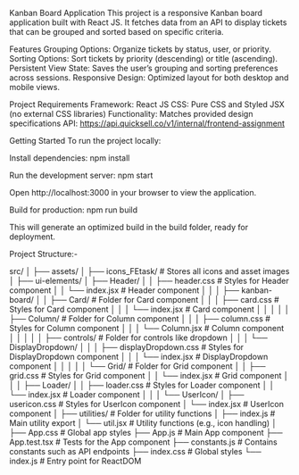 Kanban Board Application
This project is a responsive Kanban board application built with React JS. It fetches data from an API to display tickets that can be grouped and sorted based on specific criteria.

Features
Grouping Options: Organize tickets by status, user, or priority.
Sorting Options: Sort tickets by priority (descending) or title (ascending).
Persistent View State: Saves the user’s grouping and sorting preferences across sessions.
Responsive Design: Optimized layout for both desktop and mobile views.

Project Requirements
Framework: React JS
CSS: Pure CSS and Styled JSX (no external CSS libraries)
Functionality: Matches provided design specifications
API: https://api.quicksell.co/v1/internal/frontend-assignment

Getting Started
To run the project locally:

Install dependencies:
npm install

Run the development server:
npm start

Open http://localhost:3000 in your browser to view the application.

Build for production:
npm run build

This will generate an optimized build in the build folder, ready for deployment.


Project Structure:-

src/
│
├── assets/
│   ├── icons_FEtask/                  # Stores all icons and asset images
│
├── ui-elements/
│   ├── Header/
│   │   ├── header.css                 # Styles for Header component
│   │   └── index.jsx                  # Header component
│   │
│   ├── kanban-board/
│   │   ├── Card/                      # Folder for Card component
│   │   │   ├── card.css               # Styles for Card component
│   │   │   └── index.jsx              # Card component
│   │   │
│   │   ├── Column/                    # Folder for Column component
│   │   │   ├── column.css             # Styles for Column component
│   │   │   └── Column.jsx             # Column component
│   │   │
│   │   ├── controls/                  # Folder for controls like dropdown
│   │   │   └── DisplayDropdown/
│   │   │       ├── displayDropdown.css # Styles for DisplayDropdown component
│   │   │       └── index.jsx          # DisplayDropdown component
│   │   │
│   │   └── Grid/                      # Folder for Grid component
│   │       ├── grid.css               # Styles for Grid component
│   │       └── index.jsx              # Grid component
│   │
│   ├── Loader/
│   │   ├── loader.css                 # Styles for Loader component
│   │   └── index.jsx                  # Loader component
│   │
│   └── UserIcon/
│       ├── usericon.css               # Styles for UserIcon component
│       └── index.jsx                  # UserIcon component
│
├── utilities/                         # Folder for utility functions
│   ├── index.js                       # Main utility export
│   └── util.jsx                       # Utility functions (e.g., icon handling)
│
├── App.css                            # Global app styles
├── App.js                             # Main App component
├── App.test.tsx                       # Tests for the App component
├── constants.js                       # Contains constants such as API endpoints
├── index.css                          # Global styles
└── index.js                           # Entry point for ReactDOM
